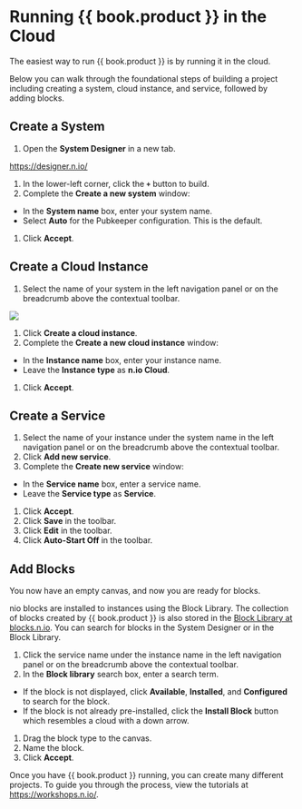 # Running {{ book.product }} in the Cloud

The easiest way to run {{ book.product }} is by running it in the cloud.

Below you can walk through the foundational steps of building a project including creating a system, cloud instance, and service, followed by adding blocks.

## Create a System

1. Open the **System Designer** in a new tab.

  https://designer.n.io/

1. In the lower-left corner, click the **`+`** button to build.
1. Complete the **Create a new system** window:
  * In the **System name** box, enter your system name.
  * Select **Auto** for the Pubkeeper configuration. This is the default.
1. Click **Accept**.

## Create a Cloud Instance

1. Select the name of your system in the left navigation panel or on the breadcrumb above the contextual toolbar.

  ![](/img/hierarchy.gif)

1. Click **Create a cloud instance**.
1. Complete the **Create a new cloud instance** window:
  * In the **Instance name** box, enter your instance name.
  * Leave the **Instance type** as **n.io Cloud**.
1. Click **Accept**.

## Create a Service

1. Select the name of your instance under the system name in the left navigation panel or on the breadcrumb above the contextual toolbar.
1. Click **Add new service**.
1. Complete the **Create new service** window:
  * In the **Service name** box, enter a service name.
  * Leave the **Service type** as **Service**.
1. Click **Accept**.
1. Click **Save** in the toolbar.
1. Click **Edit** in the toolbar.
1. Click **Auto-Start Off** in the toolbar.

## Add Blocks
You now have an empty canvas, and now you are ready for blocks.

nio blocks are installed to instances using the Block Library. The collection of blocks created by {{ book.product }} is also stored in the [Block Library at blocks.n.io](https://blocks.n.io/). You can search for blocks in the System Designer or in the Block Library.

1. Click the service name under the instance name in the left navigation panel or on the breadcrumb above the contextual toolbar.
1. In the **Block library** search box, enter a search term.
* If the block is not displayed, click **Available**, **Installed**, and **Configured** to search for the block.
* If the block is not already pre-installed, click the **Install Block** button which resembles a cloud with a down arrow.
1. Drag the block type to the canvas.
1. Name the block.
1. Click **Accept**.

Once you have {{ book.product }} running, you can create many different projects. To guide you through the process, view the tutorials at https://workshops.n.io/.

<!--
## Add a Cloud Instance

To create a cloud instance:

1. Log in to the System Designer.
2. Click the **+** button in the lower-left corner to create and name a new system.
3. Select the name of the system.
4. Select **Auto** for the Pubkeeper configuration.
5. Click **Accept**.
6. Click **Create a Cloud Instance**.
7. Type the name of the instance, leave the instance type as **n.io Cloud**, and click **Accept**.
8. Wait for the instance to spin up and note the name of the new instance on the left side.

## Add a Service

You now have an instance, but it is empty. Let's fix that!

To add a service:

1. Select the name of the instance.
2. Click **Add New Service**.
3. Type the name of the service, leave the service type as **Service**, and click **Accept**.


## Add a Block

You now have an empty canvas, and now you are ready for blocks.

nio blocks are installed to instances using the Block Library. The collection of blocks created by {{ book.product }} is also stored in the [Block Library at blocks.n.io](https://blocks.n.io/). You can search for blocks in the System Designer or in the Block Library.

To add a block:

1. Click the **Block Library** in the upper-right corner.
2. In the Search box, enter the name of a block. As you type, the list is filtered.
3. If the block is not displayed, click **Available**, **Installed**, and **Configured** to search for the block.
3. If the block is not already pre-installed, click the **Install Block** button which resembles a cloud with a down arrow.
3. Drag the block onto the canvas.
5. Type the name of the block and click **Accept**.
-->
